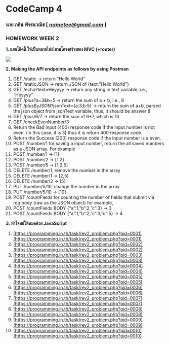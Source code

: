 # CodeCamp 4

### นาย ภคิน พีรธนวณิช  [ *nametee@gmail.com* ]
### HOMEWORK WEEK 2

**1. แยกโค๊ดนี้ ให้เป็นหลายไฟล์ ตามโครงสร้างของ MVC (+router)**

![](https://lh6.googleusercontent.com/lFubindWsnHK9__5HZro8eBGRyiZCtfHbd8Vg6d4vj2NEM7yyEGF8VLpwWELQAdqpYjK1jis9Asud8X0psjwNXEYRL0Q-htQK3Qd_1grbHBMLQfffe8MuVg5HEl5AER5FQ-Ca0vu)

**2. Making the API endpoints as follows by using Postman**

1.  GET /static -> return “Hello World”
2.  GET /staticJSON -> return JSON of {text:”Hello World”}
3.  GET /echo?text=Heyyyy -> return any string in text variable, i.e., “Heyyyy”
4.  GET /plus?a=3&b=5 -> return the sum of a + b, i.e., 8
5.  GET /plusByJSON?jsonText={a:3,b:5} -> return the sum of a+b, parsed the json object from jsonText variable, thus, it should be answer 8
6.  GET /plus/6/7 -> return the sum of 6+7, which is 13
7.  GET /checkEvenNumber/3
8. Return the Bad input (400) response code if the input number is not even. (in this case, it is 3) thus it is return 400 response code.
9. Return the Success (200) response code if the input number is a even.
10. POST /number/1 for saving a input number, return the all saved numbers as a JSON array. For example
11. POST /number/1 -> [1]
12. POST /number/2 -> [1,2]
13. POST /number/5 -> [1,2,5]
14. DELETE /number/1, remove the number in the array
15. DELETE /number/1 -> [2,5]
16. DELETE /number/2 → [5]
17. PUT /number/5/10, change the number in the array
18. PUT /number/5/10 -> [10]
19. POST /countFields for counting the number of fields that submit via req.body (raw as the JSON object) for example,
20. POST /countFields BODY {“a”:1,”b”:2,”c”:3} -> 3
21. POST /countFields BODY {“a”:1,”b”:2,”c”:3,”d”:5} -> 4

**3. ทำโจทย์ให้หมดด้วย JavaScript**

1. [https://programming.in.th/task/rev2_problem.php?pid=0001](https://programming.in.th/task/rev2_problem.php?pid=0001)
2. [https://programming.in.th/task/rev2_problem.php?pid=0002](https://programming.in.th/task/rev2_problem.php?pid=0002)
3. [https://programming.in.th/task/rev2_problem.php?pid=0003](https://programming.in.th/task/rev2_problem.php?pid=0003)
4. [https://programming.in.th/task/rev2_problem.php?pid=0004](https://programming.in.th/task/rev2_problem.php?pid=0004)
5. [https://programming.in.th/task/rev2_problem.php?pid=0005](https://programming.in.th/task/rev2_problem.php?pid=0005)
6. [https://programming.in.th/task/rev2_problem.php?pid=0006](https://programming.in.th/task/rev2_problem.php?pid=0006)
7. [https://programming.in.th/task/rev2_problem.php?pid=0007](https://programming.in.th/task/rev2_problem.php?pid=0007)
8. [https://programming.in.th/task/rev2_problem.php?pid=0008](https://programming.in.th/task/rev2_problem.php?pid=0008)
9. [https://programming.in.th/task/rev2_problem.php?pid=0009](https://programming.in.th/task/rev2_problem.php?pid=0009)
10. [https://programming.in.th/task/rev2_problem.php?pid=0010](https://programming.in.th/task/rev2_problem.php?pid=0010)